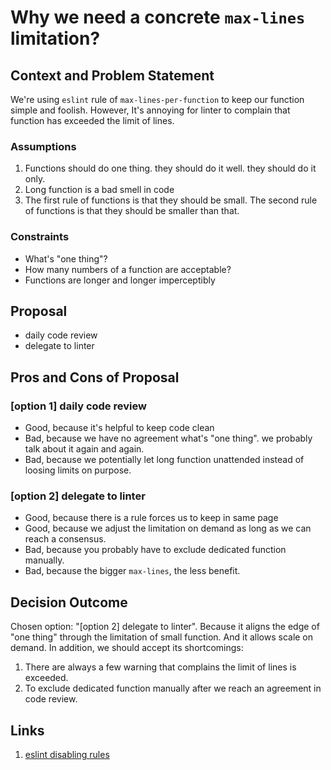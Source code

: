 # Why we need a concrete `max-lines` limitation?

## Context and Problem Statement

We're using `eslint` rule of `max-lines-per-function` to keep our function simple and foolish. However, It's annoying for linter to complain that function has exceeded the limit of lines.

### Assumptions

1. Functions should do one thing. they should do it well. they should do it only.
2. Long function is a bad smell in code
3. The first rule of functions is that they should be small. The second rule of functions is that they should be smaller than that.

### Constraints
* What's "one thing"?
* How many numbers of a function are acceptable?
* Functions are longer and longer imperceptibly

## Proposal

- daily code review
- delegate to linter

## Pros and Cons of Proposal

### [option 1] daily code review

* Good, because it's helpful to keep code clean
* Bad, because we have no agreement what's "one thing". we probably talk about it again and again.
* Bad, because we potentially let long function unattended instead of loosing limits on purpose.

### [option 2] delegate to linter

* Good, because there is a rule forces us to keep in same page
* Good, because we adjust the limitation on demand as long as we can reach a consensus.
* Bad, because you probably have to exclude dedicated function manually.
* Bad, because the bigger `max-lines`, the less benefit.

## Decision Outcome

Chosen option: "[option 2] delegate to linter". Because it aligns the edge of "one thing" through the limitation of small function. And it allows scale on demand. In addition, we should accept its shortcomings:

1. There are always a few warning that complains the limit of lines is exceeded.
2. To exclude dedicated function manually after we reach an agreement in code review.

## Links

1. [eslint disabling rules](https://eslint.org/docs/latest/user-guide/configuring/rules#disabling-rules)
